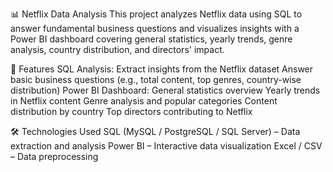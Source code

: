 📊 Netflix Data Analysis
This project analyzes Netflix data using SQL to answer fundamental business questions and visualizes insights with a Power BI dashboard covering general statistics, yearly trends, genre analysis, country distribution, and directors' impact.

📌 Features
SQL Analysis:
Extract insights from the Netflix dataset
Answer basic business questions (e.g., total content, top genres, country-wise distribution)
Power BI Dashboard:
General statistics overview
Yearly trends in Netflix content
Genre analysis and popular categories
Content distribution by country
Top directors contributing to Netflix

🛠️ Technologies Used
SQL (MySQL / PostgreSQL / SQL Server) – Data extraction and analysis
Power BI – Interactive data visualization
Excel / CSV – Data preprocessing
